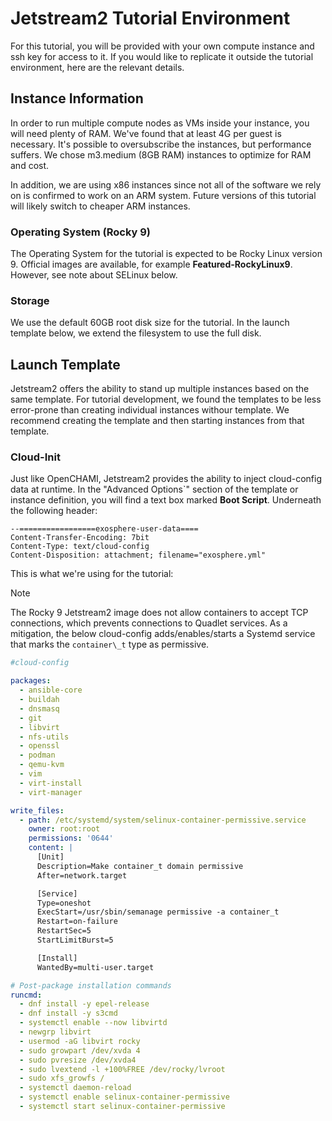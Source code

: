 # Jetstream2 Tutorial Environment

For this tutorial, you will be provided with your own compute instance and ssh key for access to it.  If you would like to replicate it outside the tutorial environment, here are the relevant details.

## Instance Information

In order to run multiple compute nodes as VMs inside your instance, you will need plenty of RAM.  We've found that at least 4G per guest is necessary.  It's possible to oversubscribe the instances, but performance suffers.  We chose m3.medium (8GB RAM) instances to optimize for RAM and cost.

In addition, we are using x86 instances since not all of the software we rely on is confirmed to work on an ARM system.  Future versions of this tutorial will likely switch to cheaper ARM instances.

### Operating System (Rocky 9)

The Operating System for the tutorial is expected to be Rocky Linux version 9.  Official images are available, for example **Featured-RockyLinux9**. However, see note about SELinux below.

### Storage

We use the default 60GB root disk size for the tutorial. In the launch template below, we extend the filesystem to use the full disk.

## Launch Template

Jetstream2 offers the ability to stand up multiple instances based on the same template.  For tutorial development, we found the templates to be less error-prone than creating individual instances withour template.  We recommend creating the template and then starting instances from that template.

### Cloud-Init

Just like OpenCHAMI, Jetstream2 provides the ability to inject cloud-config data at runtime.  In the "Advanced Options`" section of the template or instance definition, you will find a text box marked **Boot Script**. Underneath the following header:

```
--=================exosphere-user-data====
Content-Transfer-Encoding: 7bit
Content-Type: text/cloud-config
Content-Disposition: attachment; filename="exosphere.yml"
```

This is what we're using for the tutorial:

> [!NOTE]
> The Rocky 9 Jetstream2 image does not allow containers to accept TCP connections, which prevents connections to Quadlet services. As a mitigation, the below cloud-config adds/enables/starts a Systemd service that marks the `container\_t` type as permissive.

```yaml
#cloud-config

packages:
  - ansible-core
  - buildah
  - dnsmasq
  - git
  - libvirt
  - nfs-utils
  - openssl
  - podman
  - qemu-kvm
  - vim
  - virt-install
  - virt-manager

write_files:
  - path: /etc/systemd/system/selinux-container-permissive.service
    owner: root:root
    permissions: '0644'
    content: |
      [Unit]
      Description=Make container_t domain permissive
      After=network.target

      [Service]
      Type=oneshot
      ExecStart=/usr/sbin/semanage permissive -a container_t
      Restart=on-failure
      RestartSec=5
      StartLimitBurst=5

      [Install]
      WantedBy=multi-user.target

# Post-package installation commands
runcmd:
  - dnf install -y epel-release
  - dnf install -y s3cmd
  - systemctl enable --now libvirtd
  - newgrp libvirt
  - usermod -aG libvirt rocky
  - sudo growpart /dev/xvda 4
  - sudo pvresize /dev/xvda4
  - sudo lvextend -l +100%FREE /dev/rocky/lvroot
  - sudo xfs_growfs /
  - systemctl daemon-reload
  - systemctl enable selinux-container-permissive
  - systemctl start selinux-container-permissive
```
